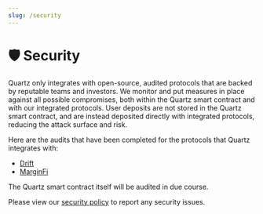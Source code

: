 ```yaml
---
slug: /security
---
```


# 🛡️ Security

Quartz only integrates with open-source, audited protocols that are backed by reputable teams and investors. We monitor and put measures in place against all possible compromises, both within the Quartz smart contract and with our integrated protocols. User deposits are not stored in the Quartz smart contract, and are instead deposited directly with integrated protocols, reducing the attack surface and risk.

Here are the audits that have been completed for the protocols that Quartz integrates with:

- [Drift](https://docs.drift.trade/security/audits)
- [MarginFi](https://docs.marginfi.com/mfi-v2#security)

The Quartz smart contract itself will be audited in due course.

Please view our [security policy](https://github.com/quartz-labs/quartz-app/blob/main/SECURITY.md) to report any security issues.
